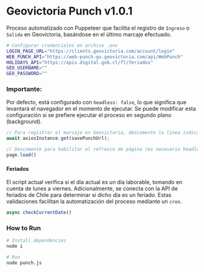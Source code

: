 # Geovictoria Punch v1.0.1

Proceso automatizado con Puppeteer que facilita el registro de `Ingreso` o `Salida` en Geovictoria, basándose en el último marcaje efectuado.

```bash
# Configurar credenciales en archivo .env
LOGIN_PAGE_URL="https://clients.geovictoria.com/account/login"
WEB_PUNCH_API="https://web-punch-gv.geovictoria.com/api/WebPunch"
HOLIDAYS_API="https://apis.digital.gob.cl/fl/feriados"
GEO_USERNAME=""  
GEO_PASSWORD=""
```
### Importante:

Por defecto, está configurado con `headless: false`, lo que significa que levantará el navegador en el momento de ejecutar. Se puede modificar esta configuración si se prefiere ejecutar el proceso en segundo plano (background).


```js
// Para registrar el marcaje en Geovictoria, descomente la línea indicada a continuación.
await axiosInstance.get(savePunchUrl);

// Descomente para habilitar el refresco de página (es necesario headless: false).
page.load()
```


#### Feriados

El script actual verifica si el día actual es un día laborable, tomando en cuenta de lunes a viernes. Adicionalmente, se conecta con la API de feriados de Chile para determinar si dicho día es un feriado. Estas validaciones facilitan la automatización del proceso mediante un `cron`.

```js
async checkCurrentDate()
```

### How to Run

```bash
# Install dependencies
node i

# Run
node punch.js
```